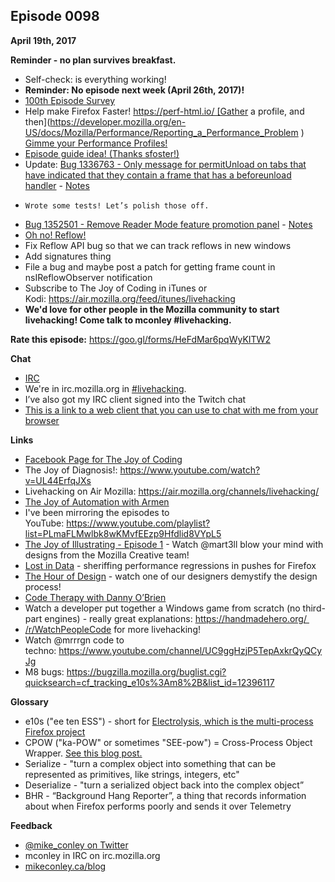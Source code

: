 ## Episode 0098
**April 19th, 2017**

**Reminder - no plan survives breakfast.**

-   Self-check: is everything working!
-   **Reminder: No episode next week (April 26th, 2017)!**
-   [100th Episode Survey](https://docs.google.com/forms/d/1xLPJFRB3nZfD8q3H-o8r6AwAGNMFRkM83b00gKEiTNU/viewform?edit_requested=true )
-   Help make Firefox Faster! https://perf-html.io/ [Gather a profile, and then](https://developer.mozilla.org/en-US/docs/Mozilla/Performance/Reporting_a_Performance_Problem ) [Gimme your Performance Profiles!](https://docs.google.com/a/mozilla.com/forms/d/e/1FAIpQLSePiq1ifvrY6EzDowEdqKdb-tGGm-AvgG86ivU9ipv7FsggKQ/viewform )
-   [Episode guide idea! (Thanks sfoster!)](https://github.com/mikeconley/joy-of-coding-episode-guide )
-   Update: [Bug 1336763 - Only message for permitUnload on tabs that have indicated that they contain a frame that has a beforeunload handler](https://bugzilla.mozilla.org/show_bug.cgi?id=1336763 ) - [Notes](https://www.evernote.com/l/AbKeOg5UmL9AP5SvyVt3bUbIrHALVOdG-UM )
  -     Wrote some tests! Let’s polish those off.
-   [Bug 1352501 - Remove Reader Mode feature promotion panel](https://bugzilla.mozilla.org/show_bug.cgi?id=1352501 ) - [Notes](https://www.evernote.com/l/AbLhNefSWN5Iq78KCJYqlvcVImPdeHoC6VU )
-   [Oh no! Reflow!](https://github.com/mikeconley/ohnoreflow/ )
  - Fix Reflow API bug so that we can track reflows in new windows
  - Add signatures thing
  - File a bug and maybe post a patch for getting frame count in nsIReflowObserver notification
-   Subscribe to The Joy of Coding in iTunes or Kodi: https://air.mozilla.org/feed/itunes/livehacking
-   **We'd love for other people in the Mozilla community to start livehacking! Come talk to mconley #livehacking.**

**Rate this episode:** https://goo.gl/forms/HeFdMar6pqWyKITW2

**Chat**

-   [IRC](https://wiki.mozilla.org/IRC )
-   We're in irc.mozilla.org in [#livehacking](http://client00.chat.mibbit.com/?channel=%23livehacking&server=irc.mozilla.org ).
-   I’ve also got my IRC client signed into the Twitch chat
-   [This is a link to a web client that you can use to chat with me from your browser](https://client00.chat.mibbit.com/?channel=%23livehacking&server=irc.mozilla.org )

**Links**
-   [Facebook Page for The Joy of Coding](https://www.facebook.com/TheJoyOfCoding1/ )
-   The Joy of Diagnosis!: https://www.youtube.com/watch?v=UL44ErfqJXs
-   Livehacking on Air Mozilla: https://air.mozilla.org/channels/livehacking/
-   [The Joy of Automation with Armen](https://www.youtube.com/channel/UCBgCmdvPaoYyha7JI33rfDQ )
-   I've been mirroring the episodes to YouTube: https://www.youtube.com/playlist?list=PLmaFLMwlbk8wKMvfEEzp9Hfdlid8VYpL5
-   [The Joy of Illustrating - Episode 1](https://www.youtube.com/watch?v=5g82nBPNVbc ) - Watch @mart3ll blow your mind with designs from the Mozilla Creative team!
-   [Lost in Data](https://air.mozilla.org/lost-in-data-episode-1/ ) - sheriffing performance regressions in pushes for Firefox
-   [The Hour of Design](https://www.youtube.com/watch?v=8_Ld4hOU1QU ) - watch one of our designers demystify the design process!
-   [Code Therapy with Danny O’Brien](https://www.youtube.com/channel/UCDShi-SQdFVRnQrMla9G_kQ )
-   Watch a developer put together a Windows game from scratch (no third-part engines) - really great explanations: https://handmadehero.org/ 
-   [/r/WatchPeopleCode](https://www.reddit.com/r/WatchPeopleCode ) for more livehacking!
-   Watch @mrrrgn code to techno: https://www.youtube.com/channel/UC9ggHzjP5TepAxkrQyQCyJg
-   M8 bugs: https://bugzilla.mozilla.org/buglist.cgi?quicksearch=cf_tracking_e10s%3Am8%2B&list_id=12396117

**Glossary**

-   e10s ("ee ten ESS") - short for [Electrolysis, which is the multi-process Firefox project](https://wiki.mozilla.org/Electrolysis )
-   CPOW ("ka-POW" or sometimes "SEE-pow") = Cross-Process Object Wrapper. [See this blog post.](http://mikeconley.ca/blog/2015/02/17/on-unsafe-cpow-usage-in-firefox-desktop-and-why-is-my-nightly-so-sluggish-with-e10s-enabled/ )
-   Serialize - "turn a complex object into something that can be represented as primitives, like strings, integers, etc"
-   Deserialize - "turn a serialized object back into the complex object”
-   BHR - “Background Hang Reporter”, a thing that records information about when Firefox performs poorly and sends it over Telemetry

**Feedback**

-   [@mike_conley on Twitter](https://twitter.com/mike_conley )
-   mconley in IRC on irc.mozilla.org
-   [mikeconley.ca/blog](http://mikeconley.ca/blog/ )
